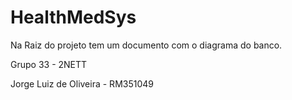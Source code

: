 # HealthMedSys

Na Raiz do projeto tem um documento com o diagrama do banco.

Grupo 33 - 2NETT

Jorge Luiz de Oliveira - RM351049
